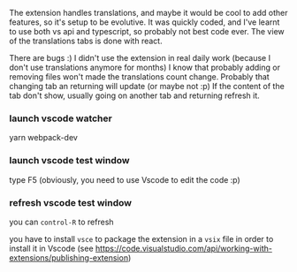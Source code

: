 The extension handles translations, and maybe it would be cool to add other features, so it's setup to be evolutive.
It was quickly coded, and I've learnt to use both vs api and typescript, so probably not best code ever.
The view of the translations tabs is done with react.

There are bugs :)
I didn't use the extension in real daily work (because I don't use translations anymore for months) I know that probably adding or removing files won't made the translations count change. Probably that changing tab an returning will update (or maybe not :p)
If the content of the tab don't show, usually going on another tab and returning refresh it.

### launch vscode watcher
yarn webpack-dev

### launch vscode test window
type F5 (obviously, you need to use Vscode to edit the code :p)

### refresh vscode test window
you can `control-R` to refresh

you have to install `vsce` to package the extension in a `vsix` file in order to install it in Vscode
(see https://code.visualstudio.com/api/working-with-extensions/publishing-extension)

